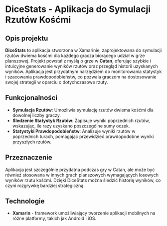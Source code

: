 # DiceStats - Aplikacja do Symulacji Rzutów Kośćmi

## Opis projektu
**DiceStats** to aplikacja stworzona w Xamarinie, zaprojektowana do symulacji rzutów dwiema kośćmi dla każdego gracza biorącego udział w grze planszowej. Projekt powstał z myślą o grze w **Catan**, oferując szybkie i intuicyjne generowanie wyników rzutów oraz przegląd historii uzyskanych wyników. Aplikacja jest przydatnym narzędziem do monitorowania statystyk i szacowania prawdopodobieństw, co pozwala graczom na dostosowanie swojej strategii w oparciu o dotychczasowe rzuty.

## Funkcjonalności
- **Symulacja Rzutów**: Umożliwia symulację rzutów dwiema kośćmi dla dowolnej liczby graczy.
- **Śledzenie Statystyk Rzutów**: Zapisuje wyniki poprzednich rzutów, wskazując, ile razy uzyskano poszczególne sumy oczek.
- **Statystyki Prawdopodobieństw**: Analizuje wyniki rzutów w poprzednich turach, pomagając przewidzieć prawdopodobne wyniki przyszłych rzutów.

## Przeznaczenie
Aplikacja jest szczególnie przydatna podczas gry w Catan, ale może być również stosowana w innych grach planszowych wymagających losowych wyników rzutu kośćmi. Dzięki DiceStats można śledzić historię wyników, co czyni rozgrywkę bardziej strategiczną.

## Technologie
- **Xamarin** - framework umożliwiający tworzenie aplikacji mobilnych na różne platformy, takich jak Android i iOS.
